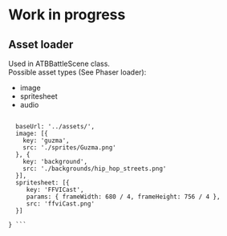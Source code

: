 # Work in progress

## Asset loader
Used in ATBBattleScene class. <br>
Possible asset types (See Phaser loader):
- image
- spritesheet
- audio

``` var assets = {

  baseUrl: '../assets/',
  image: [{
    key: 'guzma',
    src: './sprites/Guzma.png'
  }, {
    key: 'background',
    src: './backgrounds/hip_hop_streets.png'
  }],
  spritesheet: [{
     key: 'FFVICast', 
     params: { frameWidth: 680 / 4, frameHeight: 756 / 4 }, 
     src: 'ffviCast.png'
  }]

} ```
